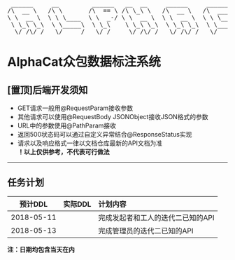 <pre>
 ______     __         ______   __  __     ______     ______     ______     ______    
/\  __ \   /\ \       /\  == \ /\ \_\ \   /\  __ \   /\  ___\   /\  __ \   /\__  _\   
\ \  __ \  \ \ \____  \ \  _-/ \ \  __ \  \ \  __ \  \ \ \____  \ \  __ \  \/_/\ \/   
 \ \_\ \_\  \ \_____\  \ \_\    \ \_\ \_\  \ \_\ \_\  \ \_____\  \ \_\ \_\    \ \_\   
  \/_/\/_/   \/_____/   \/_/     \/_/\/_/   \/_/\/_/   \/_____/   \/_/\/_/     \/_/   
</pre>
# AlphaCat众包数据标注系统
## [置顶]后端开发须知
* GET请求一般用@RequestParam接收参数
* 其他请求可以使用@RequestBody JSONObject接收JSON格式的参数
* URL中的参数使用@PathParam接收
* 返回500状态码可以通过自定义异常结合@ResponseStatus实现
* 请求以及响应格式一律以文档仓库最新的API文档为准  
**！以上仅供参考，不代表可行做法**

---
## 任务计划
|预计DDL|实际DDL|计划内容|
|---|----|:--|
|2018-05-11| |完成发起者和工人的迭代二已知的API|
|2018-05-13| |完成管理员的迭代二已知的API|
**注：日期均包含当天在内**